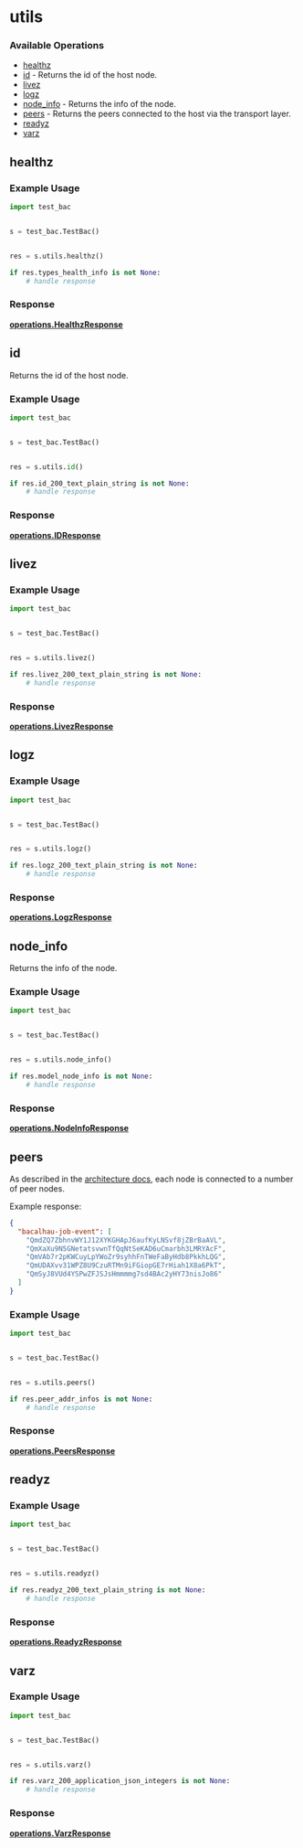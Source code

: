 # utils

### Available Operations

* [healthz](#healthz)
* [id](#id) - Returns the id of the host node.
* [livez](#livez)
* [logz](#logz)
* [node_info](#node_info) - Returns the info of the node.
* [peers](#peers) - Returns the peers connected to the host via the transport layer.
* [readyz](#readyz)
* [varz](#varz)

## healthz

### Example Usage

```python
import test_bac


s = test_bac.TestBac()


res = s.utils.healthz()

if res.types_health_info is not None:
    # handle response
```


### Response

**[operations.HealthzResponse](../../models/operations/healthzresponse.md)**


## id

Returns the id of the host node.

### Example Usage

```python
import test_bac


s = test_bac.TestBac()


res = s.utils.id()

if res.id_200_text_plain_string is not None:
    # handle response
```


### Response

**[operations.IDResponse](../../models/operations/idresponse.md)**


## livez

### Example Usage

```python
import test_bac


s = test_bac.TestBac()


res = s.utils.livez()

if res.livez_200_text_plain_string is not None:
    # handle response
```


### Response

**[operations.LivezResponse](../../models/operations/livezresponse.md)**


## logz

### Example Usage

```python
import test_bac


s = test_bac.TestBac()


res = s.utils.logz()

if res.logz_200_text_plain_string is not None:
    # handle response
```


### Response

**[operations.LogzResponse](../../models/operations/logzresponse.md)**


## node_info

Returns the info of the node.

### Example Usage

```python
import test_bac


s = test_bac.TestBac()


res = s.utils.node_info()

if res.model_node_info is not None:
    # handle response
```


### Response

**[operations.NodeInfoResponse](../../models/operations/nodeinforesponse.md)**


## peers

As described in the [architecture docs](https://docs.bacalhau.org/about-bacalhau/architecture), each node is connected to a number of peer nodes.

Example response:
```json
{
  "bacalhau-job-event": [
    "QmdZQ7ZbhnvWY1J12XYKGHApJ6aufKyLNSvf8jZBrBaAVL",
    "QmXaXu9N5GNetatsvwnTfQqNtSeKAD6uCmarbh3LMRYAcF",
    "QmVAb7r2pKWCuyLpYWoZr9syhhFnTWeFaByHdb8PkkhLQG",
    "QmUDAXvv31WPZ8U9CzuRTMn9iFGiopGE7rHiah1X8a6PkT",
    "QmSyJ8VUd4YSPwZFJSJsHmmmmg7sd4BAc2yHY73nisJo86"
  ]
}
```

### Example Usage

```python
import test_bac


s = test_bac.TestBac()


res = s.utils.peers()

if res.peer_addr_infos is not None:
    # handle response
```


### Response

**[operations.PeersResponse](../../models/operations/peersresponse.md)**


## readyz

### Example Usage

```python
import test_bac


s = test_bac.TestBac()


res = s.utils.readyz()

if res.readyz_200_text_plain_string is not None:
    # handle response
```


### Response

**[operations.ReadyzResponse](../../models/operations/readyzresponse.md)**


## varz

### Example Usage

```python
import test_bac


s = test_bac.TestBac()


res = s.utils.varz()

if res.varz_200_application_json_integers is not None:
    # handle response
```


### Response

**[operations.VarzResponse](../../models/operations/varzresponse.md)**

